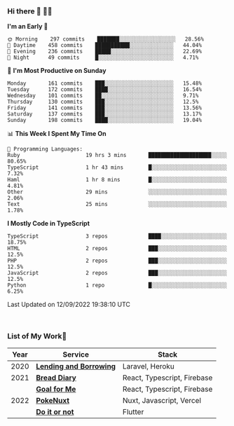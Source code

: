### Hi there 👋 🧑‍💻



<!--START_SECTION:waka-->
**I'm an Early 🐤** 

```text
🌞 Morning    297 commits    ███████░░░░░░░░░░░░░░░░░░   28.56% 
🌆 Daytime    458 commits    ███████████░░░░░░░░░░░░░░   44.04% 
🌃 Evening    236 commits    █████░░░░░░░░░░░░░░░░░░░░   22.69% 
🌙 Night      49 commits     █░░░░░░░░░░░░░░░░░░░░░░░░   4.71%

```
📅 **I'm Most Productive on Sunday** 

```text
Monday       161 commits    ███░░░░░░░░░░░░░░░░░░░░░░   15.48% 
Tuesday      172 commits    ████░░░░░░░░░░░░░░░░░░░░░   16.54% 
Wednesday    101 commits    ██░░░░░░░░░░░░░░░░░░░░░░░   9.71% 
Thursday     130 commits    ███░░░░░░░░░░░░░░░░░░░░░░   12.5% 
Friday       141 commits    ███░░░░░░░░░░░░░░░░░░░░░░   13.56% 
Saturday     137 commits    ███░░░░░░░░░░░░░░░░░░░░░░   13.17% 
Sunday       198 commits    ████░░░░░░░░░░░░░░░░░░░░░   19.04%

```


📊 **This Week I Spent My Time On** 

```text
💬 Programming Languages: 
Ruby                     19 hrs 3 mins       ████████████████████░░░░░   80.65% 
TypeScript               1 hr 43 mins        █░░░░░░░░░░░░░░░░░░░░░░░░   7.32% 
Haml                     1 hr 8 mins         █░░░░░░░░░░░░░░░░░░░░░░░░   4.81% 
Other                    29 mins             ░░░░░░░░░░░░░░░░░░░░░░░░░   2.06% 
Text                     25 mins             ░░░░░░░░░░░░░░░░░░░░░░░░░   1.78%

```

**I Mostly Code in TypeScript** 

```text
TypeScript               3 repos             ████░░░░░░░░░░░░░░░░░░░░░   18.75% 
HTML                     2 repos             ███░░░░░░░░░░░░░░░░░░░░░░   12.5% 
PHP                      2 repos             ███░░░░░░░░░░░░░░░░░░░░░░   12.5% 
JavaScript               2 repos             ███░░░░░░░░░░░░░░░░░░░░░░   12.5% 
Python                   1 repo              █░░░░░░░░░░░░░░░░░░░░░░░░   6.25%

```



 Last Updated on 12/09/2022 19:38:10 UTC
<!--END_SECTION:waka-->


<br />

### List of My Work🚀

| Year | Service | Stack |
|--|--|--|
| 2020 | [**Lending and Borrowing**](https://lending-and-borrowing.herokuapp.com/) | Laravel, Heroku |
| 2021 | [**Bread Diary**](https://bread-diary-web.web.app/) | React, Typescript, Firebase |
|  | [**Goal for Me**](https://goal-for-me.web.app/) | React, Typescript, Firebase |
| 2022 | [**PokeNuxt**](https://pokenuxt.vercel.app/) | Nuxt, Javascript, Vercel |
|  | [**Do it or not**](https://apps.apple.com/jp/app/do-it-or-not/id1613818865) | Flutter |